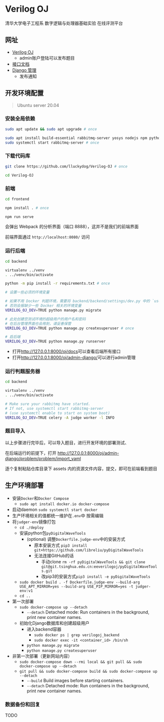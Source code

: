 # Verilog OJ

清华大学电子工程系 数字逻辑与处理器基础实验 在线评测平台

## 网址

- [Verilog OJ](http://166.111.223.67/oj/)
    - admin账户登陆可以发布题目
- [接口文档](http://166.111.223.67/oj/api/docs/)
- [Django 管理](http://166.111.223.67/oj/admin-django/)
    - 发布通知

## 开发环境配置

> Ubuntu server 20.04

### 安装全局依赖

```sh
sudo apt update && sudo apt upgrade # once

sudo apt install build-essential rabbitmq-server yosys nodejs npm python3-virtualenv # once
sudo systemctl start rabbitmq-server # once
```

### 下载代码库

```sh
git clone https://github.com/lluckydog/Verilog-OJ # once

cd Verilog-OJ
```

### 前端

```sh
cd frontend
```


```sh
npm install . # once
```

```sh
npm run serve
```

会弹出 Webpack 的分析界面（端口 8888），这并不是我们的前端界面

前端界面通过 `http://localhost:8080/` 访问

### 运行后端

```sh
cd backend
```

```sh
virtualenv ../venv
. ../venv/bin/activate

python -m pip install -r requirements.txt # once
```

```sh
# 设置一些必须的环境变量

# 如果不用 Docker 判题环境，需要将 backend/backend/settings/dev.py 中的 `use_docker` 修改为False
# 否则会报缺少一些 Docker 相关的环境变量
VERILOG_OJ_DEV=TRUE python manage.py migrate

# 此处创建您测试环境的超级用户的用户名和密码
# 在后台管理界面也会用到，请妥善保管
VERILOG_OJ_DEV=TRUE python manage.py createsuperuser # once

# 启后端
VERILOG_OJ_DEV=TRUE python manage.py runserver
```

- 打开<http://127.0.0.1:8000/oj/docs>可以查看后端所有接口
- 打开<http://127.0.0.1:8000/oj/admin-django/>可以进行admin管理

### 运行判题服务器

```sh
cd backend
```

```sh
virtualenv ../venv
. ../venv/bin/activate

# Make sure your rabbitmq have started.
# If not, use systemctl start rabbitmq-server
# (use systemctl enable to start on system boot)
VERILOG_OJ_DEV=TRUE celery -A judge worker -l INFO
```

### 题目导入

以上步骤进行完毕后，可以导入题目，进行开发环境的部署测试、

在后端运行的前提下，打开 http://127.0.0.1:8000/oj/admin-django/problem/problem/import_yaml

逐个复制粘贴仓库目录下 assets 内的资源文件内容，提交，即可在前端看到题目

## 生产环境部署

- 安装`Docker`和`Docker Compose`
    - `sudo apt install docker.io docker-compose`
- 启动daemon `sudo systemctl start docker`
- 生产环境相关的值都统一维护在`.env`中 按需编辑
- 将`judger-env`镜像打包
    - `cd ./deploy`
    - 安装python包`pyDigitalWaveTools`
        - (optional) 调整`Dockerfile.judge-env`中的安装方式
            - 原本安装方式 `pip3 install git+https://github.com/libreliu/pyDigitalWaveTools`
            - 无法连接GitHub的话
                - 手动clone `rm -rf pyDigitalWaveTools && git clone git@git.tsinghua.edu.cn:eeverilogoj/pyDigitalWaveTools.git`
                - 改pip3的安装方式`pip3 install -e pyDigitalWaveTools`
    -  `sudo docker build . -f Dockerfile.judge-env --build-arg USE_APT_MIRROR=yes --build-arg USE_PIP_MIRROR=yes -t judger-env:v1`
   - `cd ..`
- 第一次部署
    - `sudo docker-compose up --detach`
        - `--detach` Detached mode: Run containers in the background, print new container names.
    - 初始化Django数据库和创建超级用户
        - 进入backend容器
            - `sudo docker ps | grep verilogoj_backend`
            - `sudo docker exec -it <container_id> /bin/sh`
        - `python manage.py migrate`
        - `python manage.py createsuperuser`
- 非第一次部署（更新网站内容）
    - `sudo docker-compose down --rmi local && git pull && sudo docker-compose up --detach`
    - `git pull && sudo docker-compose build && sudo docker-compose up --detach`
        - `--build` Build images before starting containers.
        - `--detach` Detached mode: Run containers in the background, print new container names.

### 数据备份和回复

TODO
